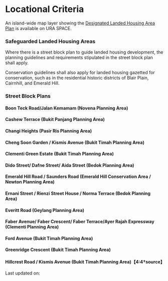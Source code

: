 # Locational Criteria

An island-wide map layer showing the [Designated Landed Housing Area Plan](https://www.ura.gov.sg/maps/index.html?service=CTRLPLAN) is available on URA SPACE.

### Safeguarded Landed Housing Areas

Where there is a street block plan to guide landed housing development, the planning guidelines and requirements stipulated in the street block plan shall apply.

Conservation guidelines shall also apply for landed housing gazetted for conservation, such as in the residential historic districts of Blair Plain, Cairnhill, and Emerald Hill.

### Street Block Plans

#### Boon Teck Road/Jalan Kemamam (Novena Planning Area)
#### Cashew Terrace (Bukit Panjang Planning Area)
#### Changi Heights (Pasir Ris Planning Area)
#### Cheng Soon Garden / Kismis Avenue (Bukit Timah Planning Area)
#### Clementi Green Estate (Bukit Timah Planning Area)
#### Dido Street/ Dafne Street/ Aida Street (Bedok Planning Area)
#### Emerald Hill Road / Saunders Road (Emerald Hill Conservation Area / Newton Planning Area)
#### Ernani Street / Rienzi Street House / Norma Terrace (Bedok Planning Area)
#### Everitt Road (Geylang Planning Area)
#### Faber Avenue/ Faber Crescent/ Faber Terrace/Ayer Rajah Expressway (Clementi Planning Area)
#### Ford Avenue (Bukit Timah Planning Area)
#### Greenridge Crescent (Bukit Timah Planning Area)
#### Hillcrest Road / Kismis Avenue (Bukit Timah Planning Area)【4:4†source】

Last updated on: <date>

